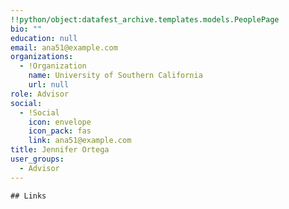 ```yaml
---
!!python/object:datafest_archive.templates.models.PeoplePage
bio: ""
education: null
email: ana51@example.com
organizations:
  - !Organization
    name: University of Southern California
    url: null
role: Advisor
social:
  - !Social
    icon: envelope
    icon_pack: fas
    link: ana51@example.com
title: Jennifer Ortega
user_groups:
  - Advisor
---
```


    ## Links
